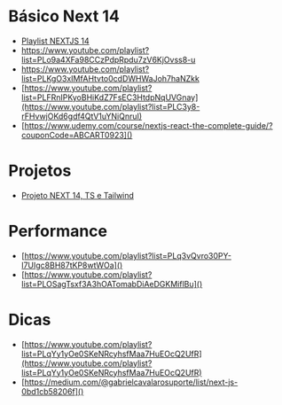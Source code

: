 # Básico Next 14

* [Playlist NEXTJS 14
  ](https://www.youtube.com/playlist?list=PLC3y8-rFHvwjOKd6gdf4QtV1uYNiQnruI)
* [https://www.youtube.com/playlist?list=PLo9a4XFa98CCzPdpRpdu7zV6KjOvss8-u
  ](https://www.youtube.com/playlist?list=PLC3y8-rFHvwjOKd6gdf4QtV1uYNiQnruI)
* [https://www.youtube.com/playlist?list=PLKgO3xIMfAHtvto0cdDWHWaJoh7haNZkk
  ](https://www.youtube.com/playlist?list=PLC3y8-rFHvwjOKd6gdf4QtV1uYNiQnruI)
* [https://www.youtube.com/playlist?list=PLFRnIPKyoBHiKdZ7FsEC3HtdpNqUVGnay](https://www.youtube.com/playlist?list=PLC3y8-rFHvwjOKd6gdf4QtV1uYNiQnruI)
* [https://www.udemy.com/course/nextjs-react-the-complete-guide/?couponCode=ABCART0923]()

# Projetos

* [Projeto NEXT 14, TS e Tailwind](https://www.youtube.com/playlist?list=PL29TaWXah3iaKcSxmOa_e_bKCkS10Rsn-)

# Performance

* [https://www.youtube.com/playlist?list=PLq3vQvro30PY-l7UIgc8BH87tKP8wtWOa]()
* [https://www.youtube.com/playlist?list=PLOSagTsxf3A3hOATomabDiAeDGKMiflBu]()

# Dicas

* [https://www.youtube.com/playlist?list=PLqYy1yOe0SKeNRcyhsfMaa7HuEOcQ2UfR](https://www.youtube.com/playlist?list=PLqYy1yOe0SKeNRcyhsfMaa7HuEOcQ2UfR)
* [https://medium.com/@gabrielcavalarosuporte/list/next-js-0bd1cb58206f]()
